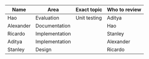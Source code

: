 | Name      | Area | Exact topic | Who to review |
| -------   | ---------- | ----- | ----- |
| Hao       | Evaluation | Unit testing | Aditya |
| Alexander | Documentation |  | Hao |
| Ricardo   | Implementation |  | Stanley |
| Aditya    | Implementation |  | Alexander |
| Stanley   | Design |  | Ricardo |
